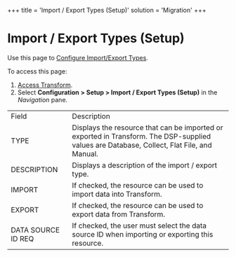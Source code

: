 +++
title = 'Import / Export Types (Setup)'
solution = 'Migration'
+++

# Import / Export Types (Setup)

<div class="use">

Use this page to [Configure Import/Export
Types](../Config/Configure_Import_Export_Types.htm).

</div>

To access this page:

1.  [Access Transform](../Config/Access_Transform.htm).
2.  Select **Configuration \> Setup \> Import / Export Types
    (Setup)** in the
*Navigation* pane.

|                    |                                                                                                                                            |
| ------------------ | ------------------------------------------------------------------------------------------------------------------------------------------ |
| Field              | Description                                                                                                                                |
| TYPE               | Displays the resource that can be imported or exported in Transform. The DSP-supplied values are Database, Collect, Flat File, and Manual. |
| DESCRIPTION        | Displays a description of the import / export type.                                                                                        |
| IMPORT             | If checked, the resource can be used to import data into Transform.                                                                        |
| EXPORT             | If checked, the resource can be used to export data from Transform.                                                                        |
| DATA SOURCE ID REQ | If checked, the user must select the data source ID when importing or exporting this resource.                                             |
